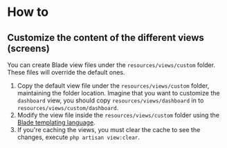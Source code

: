 # How to

## Customize the content of the different views (screens)

You can create Blade view files under the `resources/views/custom` folder. These files will override the default ones. 

1. Copy the default view file under the `resources/views/custom` folder, maintaining the folder location. Imagine that you want to customize the `dashboard` view, you should copy `resources/views/dashboard` in to `resources/views/custom/dashboard`.
2. Modify the view file inside the `resources/views/custom` folder using the [Blade templating language](https://laravel.com/docs/9.x/blade).
3. If you're caching the views, you must clear the cache to see the changes, execute `php artisan view:clear`.
